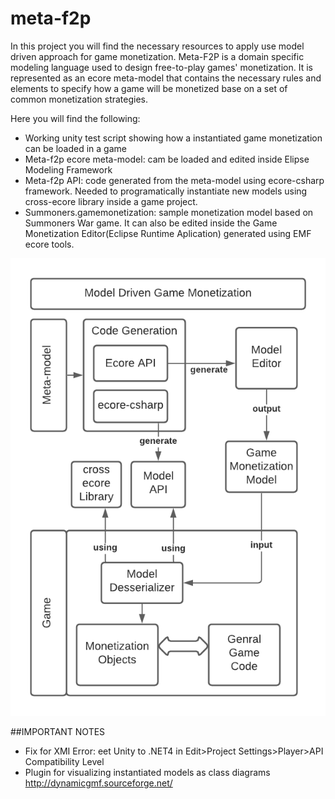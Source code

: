 # meta-f2p

In this project you will find the necessary resources to apply use model driven approach for game monetization.
Meta-F2P is a domain specific modeling language used to design free-to-play games' monetization.
It is represented as an ecore meta-model that contains the necessary rules and elements to specify how a game will be monetized base on a set of common monetization strategies.

Here you will find the following:
 - Working unity test script showing how a instantiated game monetization can be loaded in a game
 - Meta-f2p ecore meta-model: cam be loaded and edited inside Elipse Modeling Framework
  - Meta-f2p API: code generated from the meta-model using ecore-csharp framework. Needed to programatically instantiate new models using cross-ecore library inside a game project.
 - Summoners.gamemonetization: sample monetization model based on Summoners War game. It can also be edited inside the Game Monetization Editor(Eclipse Runtime Aplication) generated using EMF ecore tools.

![Model Driven Game Monetization](Figures/mdgd.png)


##IMPORTANT NOTES
- Fix for XMI Error: eet Unity to .NET4 in Edit>Project Settings>Player>API Compatibility Level 
- Plugin for visualizing instantiated models as class diagrams http://dynamicgmf.sourceforge.net/
